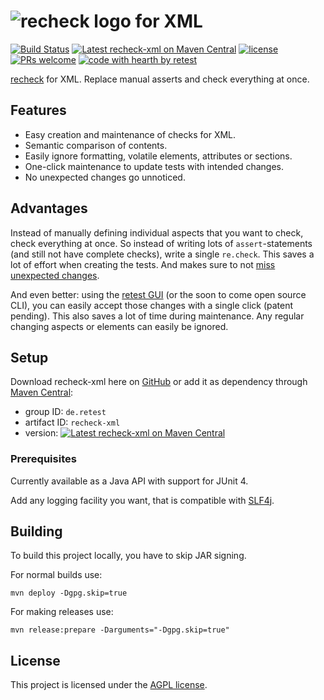 # ![recheck logo](https://user-images.githubusercontent.com/1871610/41766965-b69d46a2-7608-11e8-97b4-c6b0f047d455.png) for XML

[![Build Status](https://travis-ci.com/retest/recheck-xml.svg?branch=master)](https://travis-ci.com/retest/recheck-xml)
[![Latest recheck-xml on Maven Central](https://maven-badges.herokuapp.com/maven-central/de.retest/recheck-xml/badge.svg?style=flat)](https://mvnrepository.com/artifact/de.retest/recheck-xml)
[![license](https://img.shields.io/badge/license-AGPL-brightgreen.svg)](https://github.com/retest/recheck-xml/blob/master/LICENSE)
[![PRs welcome](https://img.shields.io/badge/PRs-welcome-ff69b4.svg)](https://github.com/retest/recheck-xml/issues?q=is%3Aissue+is%3Aopen+label%3A%22help+wanted%22)
[![code with hearth by retest](https://img.shields.io/badge/%3C%2F%3E%20with%20%E2%99%A5%20by-retest-C1D82F.svg)](https://retest.de/en/)

[recheck](https://github.com/retest/recheck) for XML. Replace manual asserts and check everything at once.


## Features

* Easy creation and maintenance of checks for XML.
* Semantic comparison of contents.
* Easily ignore formatting, volatile elements, attributes or sections.
* One-click maintenance to update tests with intended changes.
* No unexpected changes go unnoticed.


## Advantages

Instead of manually defining individual aspects that you want to check, check everything at once. So instead of writing lots of `assert`-statements (and still not have complete checks), write a single `re.check`. This saves a lot of effort when creating the tests. And makes sure to not [miss unexpected changes](https://hackernoon.com/assertions-considered-harmful-d3770d818054).

And even better: using the [retest GUI](https://retest.de/en/) (or the soon to come open source CLI), you can easily accept those changes with a single click (patent pending). This also saves a lot of time during maintenance. Any regular changing aspects or elements can easily be ignored.


## Setup

Download recheck-xml here on [GitHub](https://github.com/retest/recheck-xml/releases/) or add it as dependency through [Maven Central](https://search.maven.org/search?q=g:de.retest%20a:recheck-xml):

* group ID: `de.retest`
* artifact ID: `recheck-xml`
* version: [![Latest recheck-xml on Maven Central](https://maven-badges.herokuapp.com/maven-central/de.retest/recheck-xml/badge.svg?style=flat)](https://mvnrepository.com/artifact/de.retest/recheck-xml)

### Prerequisites

Currently available as a Java API with support for JUnit 4. 

Add any logging facility you want, that is compatible with [SLF4j](https://www.slf4j.org/).


## Building

To build this project locally, you have to skip JAR signing.

For normal builds use:

```
mvn deploy -Dgpg.skip=true
```

For making releases use:

```
mvn release:prepare -Darguments="-Dgpg.skip=true"
```


## License

This project is licensed under the [AGPL license](LICENSE).

